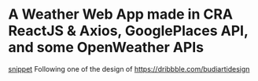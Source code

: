 # A Weather Web App made in CRA ReactJS & Axios, GooglePlaces API, and some OpenWeather APIs

[snippet](https://raw.githubusercontent.com/TeslaSeven7/WeatherAppReact/main/snippet.png)
Following one of the design of https://dribbble.com/budiartidesign
